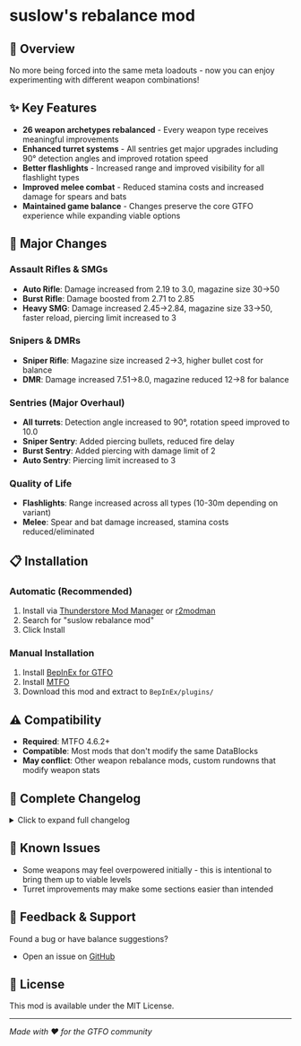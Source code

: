 # suslow's rebalance mod

## 🎯 Overview

No more being forced into the same meta loadouts - now you can enjoy experimenting with different weapon combinations!

## ✨ Key Features

- **26 weapon archetypes rebalanced** - Every weapon type receives meaningful improvements
- **Enhanced turret systems** - All sentries get major upgrades including 90° detection angles and improved rotation speed
- **Better flashlights** - Increased range and improved visibility for all flashlight types  
- **Improved melee combat** - Reduced stamina costs and increased damage for spears and bats
- **Maintained game balance** - Changes preserve the core GTFO experience while expanding viable options

## 🔧 Major Changes

### Assault Rifles & SMGs
- **Auto Rifle**: Damage increased from 2.19 to 3.0, magazine size 30→50
- **Burst Rifle**: Damage boosted from 2.71 to 2.85
- **Heavy SMG**: Damage increased 2.45→2.84, magazine size 33→50, faster reload, piercing limit increased to 3

### Snipers & DMRs  
- **Sniper Rifle**: Magazine size increased 2→3, higher bullet cost for balance
- **DMR**: Damage increased 7.51→8.0, magazine reduced 12→8 for balance

### Sentries (Major Overhaul)
- **All turrets**: Detection angle increased to 90°, rotation speed improved to 10.0
- **Sniper Sentry**: Added piercing bullets, reduced fire delay
- **Burst Sentry**: Added piercing with damage limit of 2
- **Auto Sentry**: Piercing limit increased to 3

### Quality of Life
- **Flashlights**: Range increased across all types (10-30m depending on variant)
- **Melee**: Spear and bat damage increased, stamina costs reduced/eliminated

## 📋 Installation

### Automatic (Recommended)
1. Install via [Thunderstore Mod Manager](https://www.overwolf.com/app/thunderstore-thunderstore_mod_manager) or [r2modman](https://gtfo.thunderstore.io/package/ebkr/r2modman/)
2. Search for "suslow rebalance mod" 
3. Click Install

### Manual Installation
1. Install [BepInEx for GTFO](https://gtfo.thunderstore.io/package/BepInEx/BepInExPack_GTFO/)
2. Install [MTFO](https://gtfo.thunderstore.io/package/dakkhuza/MTFO/) 
3. Download this mod and extract to `BepInEx/plugins/`

## ⚠️ Compatibility

- **Required**: MTFO 4.6.2+
- **Compatible**: Most mods that don't modify the same DataBlocks
- **May conflict**: Other weapon rebalance mods, custom rundowns that modify weapon stats

## 🔄 Complete Changelog

<details>
<summary>Click to expand full changelog</summary>

### Assault Rifles
- **GEAR_Rifle_Semi (Drekker PRES MOD 556 Rifle)**:
  - Magazine increased from 14 to 20
  - Reload time increased from 1.9s to 2.0s
  - Bullet cost increased from 3.8 to 3.83
- **GEAR_Rifle_Burst (Malatack CH 4 Burst Rifle)**:
  - Damage increased from 2.71 to 2.85
  - Bullet cost increased from 1.65 to 1.765
- **GEAR_Rifle_Auto (Malatack LX Assault Rifle)**:
  - Damage increased from 2.1875 to 3.0
  - Stagger damage multiplier reduced from 1.0 to 0.8
  - Precision damage multiplier reduced from 0.8 to 0.78
  - Magazine increased from 30 to 50
  - Reload time increased from 1.8s to 2.4s
  - Bullet cost increased from 1.47 to 2.0
- **GEAR_Rifle_Heavy_Auto_Special (Malatack HXC Heavy Assault Rifle)**:
  - Bullet cost reduced from 1.92 to 1.84

### SMGs
- **GEAR_SMG_Semi (Drekker CLR Short Rifle)**:
  - Fire mode changed from Semi to Burst
  - Damage increased from 4.81 to 7.0
  - Damage falloff start increased from 8.0 to 10.0
  - Bullet cost increased from 1.38 to 2.32
  - Shot delay reduced from 0.04s to 0.01s
  - Burst delay set to 0.15s
  - Burst shot count set to 3
- **GEAR_SMG_Burst (Van Auken LTC5 SMG)**:
  - Damage falloff start reduced from 10.0 to 8.0
  - Damage falloff end reduced from 65.0 to 60.0
- **GEAR_SMG_Heavy_Auto (Accrat ND6 Heavy SMG)**:
  - Damage increased from 2.45 to 2.84
  - Damage falloff start reduced from 7.0 to 6.0
  - Damage falloff end reduced from 60.0 to 55.0
  - Piercing bullets enabled
  - Piercing damage count limit set to 3
  - Precision damage multiplier increased from 0.8 to 0.91
  - Magazine increased from 33 to 50
  - Reload time reduced from 1.55s to 1.4s
  - Bullet cost reduced from 1.5 to 1.3
  - Shot delay reduced from 0.078s to 0.066s

### Snipers & DMRs
- **GEAR_DMR_Semi (TR22 Hanaway DMR)**:
  - Damage increased from 7.51 to 8.0
  - Damage falloff start reduced from 50.0 to 30.0
  - Damage falloff end reduced from 100.0 to 80.0
  - Precision damage multiplier reduced from 0.87 to 0.85
  - Magazine reduced from 12 to 8
  - Reload time increased from 2.3s to 2.4s
  - Bullet cost increased from 5.89 to 10.9
  - Shot delay increased from 0.25s to 0.35s
- **GEAR_Sniper_Semi (Köning PR 11 Sniper Rifle)**:
  - Magazine increased from 2 to 3
  - Bullet cost increased from 17.5 to 23.0

### Shotguns
- **GEAR_Shotgun_Semi (Buckland S870 Shotgun)**:
  - Damage increased from 3.01 to 3.1
  - Damage falloff start increased from 4.0 to 5.0
- **GEAR_Sawed-Off_Shotgun_Semi (Buckland SBS III Sawed-Off Shotgun)**:
  - Damage increased from 3.8 to 3.9
  - Magazine reduced from 4 to 3
- **GEAR_Shotgun_Pump (Buckland Custom K330 Slug Shotgun)**:
  - Bullet cost reduced from 12.0 to 11.5
  - Shot delay reduced from 0.75s to 0.70s
- **GEAR_Shotgun_Choke (Buckland XDIST2 Choke Mod Shotgun)**:
  - Precision damage multiplier reduced from 0.7333 to 0.6
  - Bullet cost increased from 16.3 to 20.6
- **GEAR_Shotgun_DoubleBarrel (Buckland AF6 Combat Shotgun)**:
  - Bullet cost reduced from 10.0 to 9.55

### Bullpup Rifles
- **GEAR_Bullpup_Auto (Accrat Golok DA Bullpup Rifle)**:
  - Damage increased from 2.1 to 2.84
  - Stagger damage multiplier reduced from 1.0 to 0.8
  - Magazine increased from 40 to 45
  - Bullet cost increased from 1.5 to 1.87
  - Shot delay increased from 0.055s to 0.0705s
  - Hip fire spread reduced from 2.5 to 2.0

### Sentries
- **All turrets**:
  - Detection angles increased from 20-40° to 90°
  - Rotation speed increased from 4-8 to 10
- **GEAR_SentryGun_Semi_sniper (Sniper Sentry)**:
  - Damage increased from 48.1 to 50.1
  - Damage falloff start increased from 30.0 to 40.0
  - Bullet cost reduced from 16.0 to 14.5
  - Shot delay reduced from 2.6s to 1.9s
  - Piercing bullets enabled
  - Start fire delay reduced from 2.8s to 0.6s
  - Rotation speed increased from 6.0 to 10.0
  - Detection max angle increased from 20.0 to 90.0
  - Legacy enemy detection enabled
  - Start fire delay tag multiplier increased from 0.5 to 0.8
  - Damage tag multiplier increased from 1.0 to 1.5
  - Stagger damage tag multiplier increased from 1.0 to 2.0
  - Bullet cost tag multiplier reduced from 0.7 to 0.4
  - Shot delay tag multiplier reduced from 0.7 to 0.6
- **GEAR_SentryGun_Burst (Mechatronic SGB3 Burst Sentry)**:
  - Damage falloff start increased from 10.0 to 20.0
  - Damage falloff end increased from 40.0 to 80.0
  - Bullet cost increased from 2.05 to 2.26
  - Burst delay reduced from 1.0s to 0.5s
  - Piercing bullets enabled
  - Piercing damage count limit set to 2
  - Start fire delay reduced from 1.0s to 0.5s
  - Rotation speed increased from 4.0 to 10.0
  - Detection max angle increased from 30.0 to 90.0
  - Legacy enemy detection disabled
  - Start fire delay tag multiplier set to 0.8
  - Rotation speed tag multiplier set to 1.5
  - Damage tag multiplier increased from 1.0 to 1.5
  - Stagger damage tag multiplier increased from 1.0 to 2.0
  - Bullet cost tag multiplier reduced from 1.0 to 0.6
  - Shot delay tag multiplier reduced from 1.0 to 0.8
- **GEAR_SentryGun_Auto_staggering (Rad Labs Meduza HEL Auto Sentry)**:
  - Damage increased from 0.8 to 1.0
  - Damage falloff start increased from 10.0 to 18.0
  - Bullet cost increased from 0.7 to 1.1
  - Piercing damage count limit increased from 2 to 3
  - Start fire delay reduced from 1.0s to 0.5s
  - Rotation speed increased from 4.0 to 10.0
  - Detection max range reduced from 25.0 to 20.0
  - Detection max angle increased from 30.0 to 90.0
  - Start fire delay tag multiplier set to 0.8
  - Damage tag multiplier increased from 1.0 to 2.0
  - Stagger damage tag multiplier increased from 1.0 to 3.0
  - Bullet cost tag multiplier reduced from 1.0 to 0.5
- **GEAR_SentryGun_Shotgun_Semi (Mechatronic B5 LFR Shotgun Sentry)**:
  - Damage reduced from 3.01 to 2.21
  - Stagger damage multiplier increased from 1.0 to 2.0
  - Bullet cost increased from 1.58 to 1.7
  - Piercing bullets enabled
  - Piercing damage count limit set to 2
  - Shotgun bullet count increased from 5 to 10
  - Shotgun bullet spread reduced from 2 to 1
  - Rotation speed increased from 8.0 to 10.0
  - Detection max range increased from 10.0 to 12.0
  - Detection max angle increased from 40.0 to 90.0
  - Force aim towards body enabled
  - Damage tag multiplier increased from 1.0 to 1.5
  - Stagger damage tag multiplier increased from 1.0 to 2.0

### Revolvers
- **GEAR_Revolver_Semi (Bataldo 3RB HEL Revolver)**:
  - Bullet cost increased from 5.74 to 6.2
- **GEAR_Revolver_Semi_Special (Mastaba R66 Revolver)**:
  - Magazine increased from 20 to 21

### Special Weapons
- **GEAR_Special_Semi_HighDamage (Shelling Arid 5 High Caliber Pistol)**:
  - Damage increased from 14.21 to 15.25
- **GEAR_Special_Semi_Precision (Drekker DEL P1 Precision Rifle)**:
  - Bullet cost increased from 10.0 to 10.8
- **GEAR_Special_Semi_Sniper (Drekker DEL P1 Precision Rifle - Thermal Scope)**:
  - Damage falloff start increased from 30.0 to 40.0
  - Damage falloff end increased from 70.0 to 90.0
  - Precision damage multiplier increased from 1.3 to 2.15
  - Magazine increased from 10 to 12
- **GEAR_Special_Semi_Heavy (Shelling Arid-5 High Caliber Pistol)**:
  - Damage increased from 30.1 to 33

### Equipment
- **GunLight_A (Short Range Flashlight)**:
  - Range increased from 8.0 to 10.0
  - Blue color tint increased from 0.731 to 0.831
- **GunLight_E (Medium Range #2 Flashlight)**:
  - Range increased from 13.0 to 15.0
  - Intensity reduced from 0.5 to 0.45
  - Cookie texture changed to "FlashlightRegularCookie_01.tga"
  - Color red changed from 0.86 to 1.0
  - Color green changed from 1.0 to 0.991
  - Color blue changed from 0.988 to 0.933
- **GunLight_B (Medium Range #1 Flashlight)**:
  - Range increased from 15.0 to 16.0
- **GunLight_D (Long Range #1 Flashlight)**:
  - Range increased from 16.0 to 18.0
- **GunLight_C (Long Range #2 Flashlight)**:
  - Range increased from 20.0 to 22.0
- **Consumable_MediumFlashlight (Portable Flashlight)**:
  - Range increased from 25.0 to 30.0
- **Spear**:
  - Light attack damage increased from 2.0 to 2.5
  - Charged attack stamina cost in combat reduced from 0.05 to 0.0
  - Charged attack stamina cost out of combat reduced from 0.05 to 0.0
  - Push stamina cost in combat reduced from 0.05 to 0.0
  - Push stamina cost out of combat reduced from 0.05 to 0.0
- **Bat**:
  - Light attack damage increased from 3.0 to 4.0
  - Light stagger multiplier reduced from 5.0 to 4.0

</details>

## 🐛 Known Issues

- Some weapons may feel overpowered initially - this is intentional to bring them up to viable levels
- Turret improvements may make some sections easier than intended

## 💬 Feedback & Support

Found a bug or have balance suggestions? 
- Open an issue on [GitHub](https://github.com/your-username/gtfo-suslow-rebalance-mod)

## 📄 License

This mod is available under the MIT License.

---

*Made with ❤️ for the GTFO community*